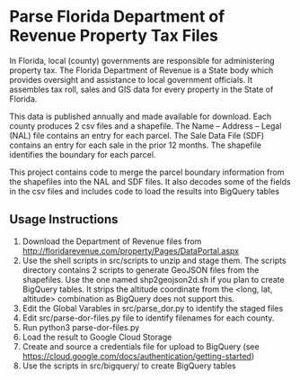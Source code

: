 # Parse Florida Department of Revenue Property Tax Files
In Florida, local (county) governments are responsible for administering property tax. 
The Florida Department of Revenue is a State body which provides oversight and 
assistance to local government officials. It assembles tax roll, sales and GIS data 
for every property in the State of Florida.

This data is published annually and made available for download. 
Each county produces 2 csv files and a shapefile.  The Name – Address – Legal (NAL) file contains an entry for each parcel.
The Sale Data File (SDF) contains an entry for each sale in the prior 12 months.  The shapefile identifies the boundary 
for each parcel.

This project contains code to merge the parcel boundary information from the shapefiles into the NAL and SDF files. It also decodes 
some of the fields in the csv files and includes code to load the results into BigQuery tables

## Usage Instructions
1. Download the Department of Revenue files from http://floridarevenue.com/property/Pages/DataPortal.aspx 
2. Use the shell scripts in src/scripts to unzip and stage them.  The scripts directory contains 2 scripts to generate GeoJSON files from
the shapefiles.  Use the one named shp2geojson2d.sh if you plan to create BigQuery tables.  It strips the altitude coordinate from the <long, lat, altitude> combination as BigQuery does not support this.
3. Edit the Global Varables in src/parse_dor.py to identify the staged files
4. Edit src/parse-dor-files.py file to identify filenames for each county.
5. Run python3 parse-dor-files.py
6. Load the result to Google Cloud Storage
7. Create and source a credentials file for upload to BigQuery (see https://cloud.google.com/docs/authentication/getting-started)
8. Use the scripts in src/bigquery/ to create BigQuery tables
